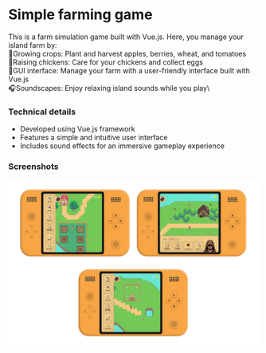 # Simple farming game
This is a farm simulation game built with Vue.js. Here, you manage your island farm by:\
🌱Growing crops: Plant and harvest apples, berries, wheat, and tomatoes\
🐣Raising chickens: Care for your chickens and collect eggs\
📜GUI interface: Manage your farm with a user-friendly interface built with Vue.js\
🎧Soundscapes: Enjoy relaxing island sounds while you play\

### Technical details
* Developed using Vue.js framework
* Features a simple and intuitive user interface
* Includes sound effects for an immersive gameplay experience
### Screenshots
![Game image](screen.png)

